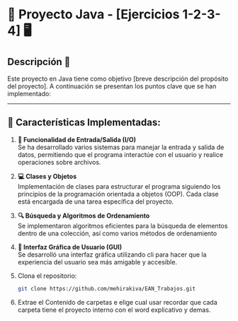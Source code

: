 # 🚀 **Proyecto Java - [Ejercicios 1-2-3-4]** 🖥️

## Descripción 📄

Este proyecto en Java tiene como objetivo [breve descripción del propósito del proyecto]. A continuación se presentan los puntos clave que se han implementado:

---

## 🔧 **Características Implementadas:**

1. **📝 Funcionalidad de Entrada/Salida (I/O)**  
   Se ha desarrollado varios sistemas para manejar la entrada y salida de datos, permitiendo que el programa interactúe con el usuario y realice operaciones sobre archivos.

2. **💻 Clases y Objetos**  
   Implementación de clases para estructurar el programa siguiendo los principios de la programación orientada a objetos (OOP). Cada clase está encargada de una tarea específica del proyecto.

3. **🔍 Búsqueda y Algoritmos de Ordenamiento**  
   Se implementaron algoritmos eficientes para la búsqueda de elementos dentro de una colección, así como varios métodos de ordenamiento

4. **🎨 Interfaz Gráfica de Usuario (GUI)**  
   Se desarrolló una interfaz gráfica utilizando cli para hacer que la experiencia del usuario sea más amigable y accesible.


1. Clona el repositorio:
   ```bash
   git clone https://github.com/mehirakiva/EAN_Trabajos.git

2. Extrae el Contenido de carpetas e elige cual usar recordar que cada carpeta tiene el proyecto interno con el word explicativo y demas.
